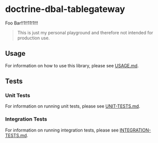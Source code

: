 # doctrine-dbal-tablegateway
Foo Bar!!1!!11!1!!!

> This is just my personal playground and therefore not intended for production use.
> 

## Usage

For information on how to use this library, please see [USAGE.md](docs/USAGE.md).

## Tests

### Unit Tests

For information on running unit tests, please see [UNIT-TESTS.md](docs/UNIT-TESTS.md).

### Integration Tests

For information on running integration tests, please see [INTEGRATION-TESTS.md](docs/INTEGRATION-TESTS.md).

